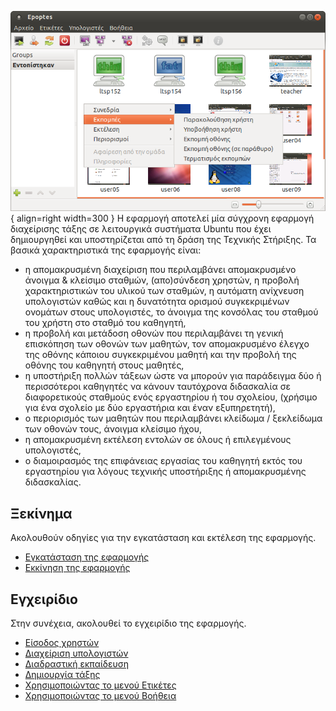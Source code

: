 ![0.5.7_epoptes_startup.png](0.5.7_epoptes_startup.png){ align=right width=300 } Η εφαρμογή
αποτελεί μία σύγχρονη εφαρμογή διαχείρισης τάξης σε λειτουργικά
συστήματα Ubuntu που έχει δημιουργηθεί και υποστηρίζεται από τη δράση
της Τεχνικής Στήριξης. Τα βασικά χαρακτηριστικά της εφαρμογής είναι:

  - η απομακρυσμένη διαχείριση που περιλαμβάνει απομακρυσμένο άνοιγμα &
    κλείσιμο σταθμών, (απο)σύνδεση χρηστών, η προβολή χαρακτηριστικών
    του υλικού των σταθμών, η αυτόματη ανίχνευση υπολογιστών καθώς και
    η δυνατότητα ορισμού συγκεκριμένων ονομάτων στους υπολογιστές, το
    άνοιγμα της κονσόλας του σταθμού του χρήστη στο σταθμό του
    καθηγητή,
  - η προβολή και μετάδοση οθονών που περιλαμβάνει τη γενική επισκόπηση
    των οθονών των μαθητών, τον απομακρυσμένο έλεγχο της οθόνης κάποιου
    συγκεκριμένου μαθητή και την προβολή της οθόνης του καθηγητή στους
    μαθητές,
  - η υποστήριξη πολλών τάξεων ώστε να μπορούν για παράδειγμα δύο ή
    περισσότεροι καθηγητές να κάνουν ταυτόχρονα διδασκαλία σε
    διαφορετικούς σταθμούς ενός εργαστηρίου ή του σχολείου,
    (χρήσιμο για ένα σχολείο με δύο εργαστήρια και έναν
    εξυπηρετητή),
  - ο περιορισμός των μαθητών που περιλαμβάνει κλείδωμα / ξεκλείδωμα των
    οθονών τους, άνοιγμα κλείσιμο ήχου,
  - η απομακρυσμένη εκτέλεση εντολών σε όλους ή επιλεγμένους
    υπολογιστές,
  - ο διαμοιρασμός της επιφάνειας εργασίας του καθηγητή εκτός του
    εργαστηρίου για λόγους τεχνικής υποστήριξης ή απομακρυσμένης
    διδασκαλίας.

## Ξεκίνημα

Ακολουθούν οδηγίες για την εγκατάσταση και εκτέλεση της εφαρμογής.

  - [Εγκατάσταση της εφαρμογής](Εγκατάσταση.md)
  - [Εκκίνηση της
    εφαρμογής](Εκκίνηση_εφαρμογής.md)

## Εγχειρίδιο

Στην συνέχεια, ακολουθεί το εγχειρίδιο της εφαρμογής.

  - [Είσοδος χρηστών](Είσοδος_χρηστών.md)
  - [Διαχείριση
    υπολογιστών](Διαχείριση_υπολογιστών.md)
  - [Διαδραστική
    εκπαίδευση](Διαδραστική_εκπαίδευση.md)
  - [Δημιουργία τάξης](Δημιουργία_τάξης.md)
  - [Χρησιμοποιώντας το μενού
    Ετικέτες](Ετικέτες.md)
  - [Χρησιμοποιώντας το μενού Βοήθεια](Βοήθεια.md)
